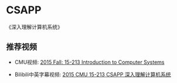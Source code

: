 # CSAPP

《深入理解计算机系统》

## 推荐视频

- CMU视频: [2015 Fall: 15-213	Introduction to Computer Systems](https://scs.hosted.panopto.com/Panopto/Pages/Sessions/List.aspx#folderID=%22b96d90ae-9871-4fae-91e2-b1627b43e25e%22)

- Bilibili中英字幕视频: [2015 CMU 15-213 CSAPP 深入理解计算机系统](https://www.bilibili.com/video/av31289365)
